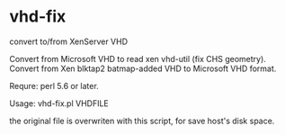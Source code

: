 vhd-fix
=======

convert to/from XenServer VHD

  Convert from Microsoft VHD to read xen vhd-util (fix CHS geometry).
  Convert from Xen blktap2 batmap-added VHD to Microsoft VHD format.
 
Requre:
  perl 5.6 or later.

Usage:
  vhd-fix.pl VHDFILE
  
  the original file is overwriten with this script, 
  for save host's disk space.
